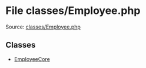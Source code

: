 File classes/Employee.php
=========

Source: [classes/Employee.php](https://github.com/PrestaShop/PrestaShop/blob/1.5.6.2/classes/Employee.php)


Classes
-------

* [EmployeeCore](class.EmployeeCore.md)

